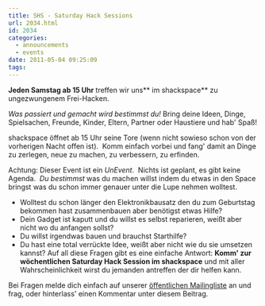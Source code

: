 ```yaml
---
title: SHS - Saturday Hack Sessions
url: 2034.html
id: 2034
categories:
  - announcements
  - events
date: 2011-05-04 09:25:09
tags:
---
```


**Jeden Samstag ab 15 Uhr** treffen wir uns** im shackspace** zu ungezwungenem Frei-Hacken.

_Was passiert und gemacht wird bestimmst du!_
Bring deine Ideen, Dinge, Spielsachen, Freunde, Kinder, Eltern, Partner oder Haustiere und hab' Spaß!

shackspace öffnet ab 15 Uhr seine Tore (wenn nicht sowieso schon von der vorherigen Nacht offen ist).  Komm einfach vorbei und fang' damit an Dinge zu zerlegen, neue zu machen, zu verbessern, zu erfinden.

Achtung: Dieser Event ist ein _UnEvent_.  Nichts ist geplant, es gibt keine Agenda.  _Du bestimmst_ was du machen willst indem du etwas in den Space bringst was du schon immer genauer unter die Lupe nehmen wolltest.

*   Wolltest du schon länger den Elektronikbausatz den du zum Geburtstag bekommen hast zusammenbauen aber benötigst etwas Hilfe?
*   Dein Gadget ist kaputt und du willst es selbst reparieren, weißt aber nicht wo du anfangen sollst?
*   Du willst irgendwas bauen und brauchst Starthilfe?
*   Du hast eine total verrückte Idee, weißt aber nicht wie du sie umsetzen kannst?
Auf all diese Fragen gibt es eine einfache Antwort: **Komm' zur wöchentlichen Saturday Hack Session im shackspace** und mit aller Wahrscheinlichkeit wirst du jemanden antreffen der dir helfen kann.

Bei Fragen melde dich einfach auf unserer [öffentlichen Mailingliste](https://lists.shackspace.de/mailman/listinfo/public) an und frag, oder hinterlass' einen Kommentar unter diesem Beitrag.